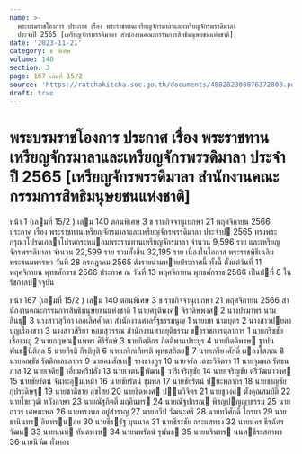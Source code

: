 ```yaml
---
name: >-
  พระบรมราชโองการ ประกาศ เรื่อง พระราชทานเหรียญจักรมาลาและเหรียญจักรพรรดิมาลา
  ประจำปี 2565 [เหรียญจักรพรรดิมาลา สำนักงานคณะกรรมการสิทธิมนุษยชนแห่งชาติ]
date: '2023-11-21'
category: ข พิเศษ
volume: 140
section: 3
page: 167 เล่มที่ 15/2
source: 'https://ratchakitcha.soc.go.th/documents/488282308076372808.pdf'
draft: true
---
```


# พระบรมราชโองการ ประกาศ เรื่อง พระราชทานเหรียญจักรมาลาและเหรียญจักรพรรดิมาลา ประจำปี 2565 [เหรียญจักรพรรดิมาลา สำนักงานคณะกรรมการสิทธิมนุษยชนแห่งชาติ]

หน้า 1 (เลมที่ 15/2 ) เลม 140 ตอนพิเศษ 3 ข ราชกิจจานุเบกษา 21 พฤศจิกายน 2566 ประกาศ เรื่อง พระราชทานเหรียญจักรมาลาและเหรียญจักรพรรดิมาลา ประจําป 2565 ทรงพระกรุณาโปรดเกลาโปรดกระหมอมพระราชทานเหรียญจักรมาลา จํานวน 9,596 ราย และเหรียญจักรพรรดิมาลา จํานวน 22,599 ราย รวมทั้งสิ้น 32,195 ราย เนื่องในโอกาส พระราชพิธีเฉลิมพระชนมพรรษา วันที่ 28 กรกฎาคม 2565 ดังรายนามทายประกาศนี้ ทั้งนี้ ตั้งแต่วันที่ 11 พฤศจิกายน พุทธศักราช 2566 ประกาศ ณ วันที่ 13 พฤศจิกายน พุทธศักราช 2566 เป็นปที่ 8 ในรัชกาลปจจุบัน

หน้า 167 (เลมที่ 15/2 ) เลม 140 ตอนพิเศษ 3 ข ราชกิจจานุเบกษา 21 พฤศจิกายน 2566 สํานักงานคณะกรรมการสิทธิมนุษยชนแห่งชาติ 1 นายศรุติพงศ จิราดิษพงศ 2 นางปรมาพร นามสินธุ 3 นางสาวสุวิภา เลอเลิศศักดา สํานักงานศาลรัฐธรรมนูญ 1 นายบท นามบุตร 2 นางสาวปยดา บุญเรืองขาว 3 นางสาวสิริยา หอมสุวรรณ สํานักงานศาลยุติธรรม ขาราชการตุลาการ 1 นายกริชชัย เชื้อชมภู 2 นายกฤษณนพพร ศิริรักษ์ 3 นายกิตติกร กิตติพานประยูร 4 นายกิตติพงษ ฐาปนพันธนิติกุล 5 นายกีรติ กีรติยุติ 6 นายเกริกเกียรติ พุทธสถิตย 7 นายเกรียงศักดิ์ ผองโสภณ 8 นายคณธัช รัตติกาลชลากร 9 นายคมสัณห รางชางกูร 10 นายจรัล เตชะวิจิตรา 11 นายจุมพล รัตธนภาส 12 นายเจดีย เอี่ยมศรีปลั่ง 13 นายเจตนพัฒน วารีเจริญชัย 14 นายเจริญชัย ตรีวัฒนาวงศ 15 นายชัยรัตน์ จันทะอุมเหม้า 16 นายชัยรัตน์ ชุมพล 17 นายชัยรัตน์ ปยะพลากร 18 นายชาญชัย กุประดิษฐ 19 นายชาติชาย สุขไสย 20 นายชิดพงศ ปนวิจิตร 21 นายชูวงศ ตั้งคุณสมบัติ 22 นายไชยวุฒิ หวังอาษา 23 นายณัฐกิตติ์ มฤคินทร 24 นายณัฐปกรณ พิชญปญญาธรรม 25 นายถาวร เศษมะพล 26 นายทรงพล อยู่สําราญ 27 นายทวีป วัฒนะศรี 28 นายทวีศักดิ์ ไกรยา 29 นายธานินทร อินทรนอย 30 นายธีรรัฐ บุนนาค 31 นายธีระชัย กระแสทรง 32 นายนคร ธีรฉัตรวัฒน 33 นายนนท ทันตพงษ 34 นายนพรัตน์ รุพันธ 35 นายนรินทร นนทธีระสถาพร 36 นายนิวัฒ ทั่งทอง
